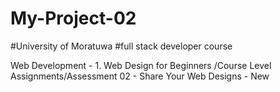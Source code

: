 # My-Project-02
#University of Moratuwa
#full stack developer course

Web Development - 1. Web Design for Beginners /Course Level Assignments/Assessment 02 - Share Your Web Designs - New
